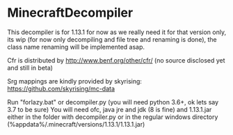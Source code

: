 # MinecraftDecompiler

This decompiler is for 1.13.1 for now as we really need it for that version only, its wip (for now only decompiling and file tree and renaming is done), the class name renaming will be implemented asap.


Cfr is distributed by http://www.benf.org/other/cfr/ (no source disclosed yet and still in beta)


Srg mappings are kindly provided by skyrising: https://github.com/skyrising/mc-data

Run "forlazy.bat" or decompiler.py (you will need python 3.6+, ok lets say 3.7 to be sure)
You will need ofc, java jre and jdk (8 is fine) and 1.13.1.jar either in the folder with decompiler.py or in the regular windows directory (%appdata%/.minecraft/versions/1.13.1/1.13.1.jar)
